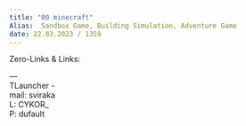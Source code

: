 ```yaml
---
title: "00 minecraft"
Alias:  Sandbox Game, Building Simulation, Adventure Game
date: 22.03.2023 / 1359  
---
```

Zero-Links & Links:  


—  
TLauncher -  
mail: sviraka  
L: CYKOR_  
P: dufault